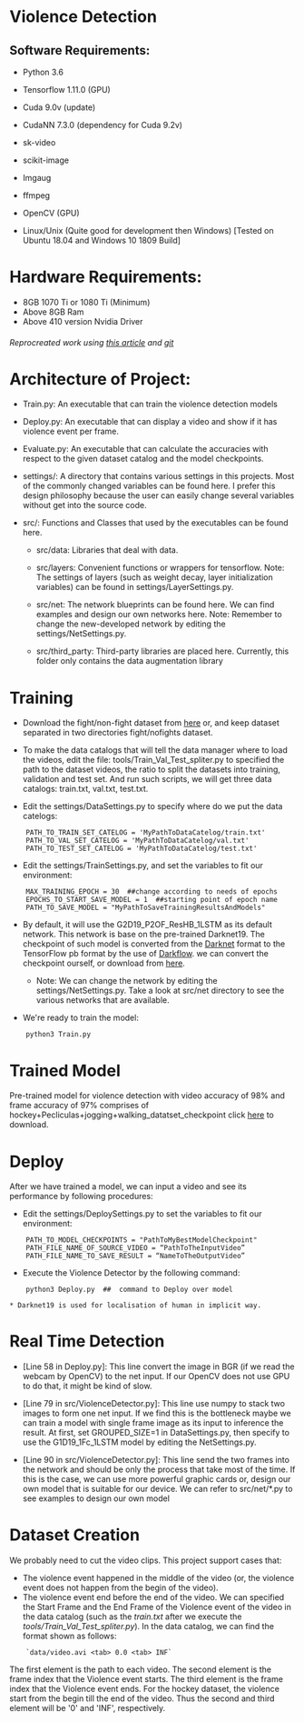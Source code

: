 # Violence Detection 

## Software Requirements:

* Python 3.6

* Tensorflow 1.11.0 (GPU)

* Cuda 9.0v (update)

* CudaNN 7.3.0 (dependency for Cuda 9.2v)

* sk-video

* scikit-image

* Imgaug

* ffmpeg

* OpenCV (GPU)

* Linux/Unix (Quite good for development then Windows) [Tested on Ubuntu 18.04 and Windows 10 1809 Build]

# Hardware Requirements:

* 8GB 1070 Ti or 1080 Ti (Minimum)
* Above 8GB Ram
* Above 410 version Nvidia Driver
###### Reprocreated work using [this article](http://joshua-p-r-pan.blogspot.com/2018/05/violence-detection-by-cnn-lstm.html) and [git](https://github.com/JoshuaPiinRueyPan/ViolenceDetection)

# Architecture of Project:

   * Train.py: An executable that can train the violence detection models

   * Deploy.py: An executable that can display a video and show if it has violence event per frame.

   * Evaluate.py: An executable that can calculate the accuracies with respect to the given dataset catalog and the model checkpoints.

   * settings/:  A directory that contains various settings in this projects. Most of the commonly changed variables can be found here. I prefer this design philosophy because the user can easily change several variables without get into the source code.

   * src/: Functions and Classes that used by the executables can be found here.

       * src/data: Libraries that deal with data.

       * src/layers: Convenient functions or wrappers for tensorflow. Note: The settings of layers (such as weight decay, layer initialization variables) can be found in settings/LayerSettings.py.

       * src/net: The network blueprints can be found here. We can find examples and design our own networks here. Note: Remember to change the new-developed network by editing the settings/NetSettings.py.

       * src/third_party:  Third-party libraries are placed here. Currently, this folder only contains the data augmentation library

# Training
* Download the fight/non-fight dataset from [here](http://visilab.etsii.uclm.es/personas/oscar/FightDetection/index.html) or, and keep dataset separated in two directories fight/nofights dataset. 

* To make the data catalogs that will tell the data manager where to load the videos, edit the file: tools/Train_Val_Test_spliter.py to specified the path to the dataset videos, the ratio to split the datasets into training, validation and test set. And run such scripts, we will get three data catalogs: train.txt, val.txt, test.txt.

* Edit the settings/DataSettings.py to specify where do we put the data catelogs:
```Shell
	PATH_TO_TRAIN_SET_CATELOG = 'MyPathToDataCatelog/train.txt'
	PATH_TO_VAL_SET_CATELOG = 'MyPathToDataCatelog/val.txt'
	PATH_TO_TEST_SET_CATELOG = 'MyPathToDataCatelog/test.txt'
```

* Edit the settings/TrainSettings.py, and set the variables to fit our environment:
```Shell
	MAX_TRAINING_EPOCH = 30  ##change according to needs of epochs
    EPOCHS_TO_START_SAVE_MODEL = 1  ##starting point of epoch name
    PATH_TO_SAVE_MODEL = "MyPathToSaveTrainingResultsAndModels"

```
*   By default, it will use the G2D19_P2OF_ResHB_1LSTM as its default network. This network is base on the pre-trained Darknet19. The checkpoint of such model is converted from the [Darknet](https://pjreddie.com/darknet/imagenet/) format to the TensorFlow pb format by the use of [Darkflow](https://github.com/thtrieu/darkflow). we can convert the checkpoint  ourself, or download from [here](https://drive.google.com/open?id=1oUPhXtZjTU04DOwAXv6LtQ1GxFG9TD7b).
    * Note: We can change the network by editing the settings/NetSettings.py. Take a look at src/net directory to see the various networks that are available.

* We're ready to train the model:
```Shell
	python3 Train.py
```

# Trained Model 

Pre-trained model for violence detection with video accuracy of 98% and frame accuracy of 97% comprises of hockey+Pecliculas+jogging+walking_datatset_checkpoint click [here](https://drive.google.com/drive/folders/1Tu0sIrcbAOx2vqJMD7tXIj6KkhWuvS5s?usp=sharing) to download. 

# Deploy
After we have trained a model, we can input a video and see its performance by following procedures:
* Edit the settings/DeploySettings.py to set the variables to fit our environment:

```Shell
	PATH_TO_MODEL_CHECKPOINTS = "PathToMyBestModelCheckpoint"
    PATH_FILE_NAME_OF_SOURCE_VIDEO = “PathToTheInputVideo”
    PATH_FILE_NAME_TO_SAVE_RESULT = “NameToTheOutputVideo”

```
* Execute the Violence Detector by the following command:
```Shell
	python3 Deploy.py  ##  command to Deploy over model
```
    * Darknet19 is used for localisation of human in implicit way.
	
# Real Time Detection

* [Line 58 in Deploy.py]: This line convert the image in BGR (if we read the webcam by OpenCV) to the net input. If our OpenCV does not use GPU to do that, it might be kind of slow.

* [Line 79 in src/ViolenceDetector.py]: This line use numpy to stack two images to form one net input. If we find this is the bottleneck maybe we can train a model with single frame image as its input to inference the result. At first, set GROUPED_SIZE=1 in DataSettings.py, then specify to use the G1D19_1Fc_1LSTM model by editing the NetSettings.py.

* [Line 90 in src/ViolenceDetector.py]: This line send the two frames into the network and should be only the process that take most of the time. If this is the case, we can use more powerful graphic cards or, design our own model that is suitable for our device. We can refer to src/net/*.py to see examples to design our own model

# Dataset Creation
We probably need to cut the video clips. This project support cases that:
* The violence event happened in the middle of the video (or, the violence event does not happen from the begin of the video).
* The violence event end before the end of the video.
We can specified the Start Frame and the End Frame of the Violence event of the video in the data catalog (such as the _train.txt_ after we execute the _tools/Train_Val_Test_spliter.py_). In the data catalog, we can find the format shown as follows:
```Shell
	`data/video.avi	<tab> 0.0 <tab> INF`
```
The first element is the path to each video. The second element is the frame index that the Violence event starts. The third element is the frame index that the Violence event ends. For the hockey dataset, the violence start from the begin till the end of the video. Thus the second and third element will be '0' and 'INF', respectively.


